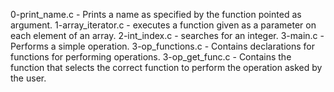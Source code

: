 0-print_name.c - Prints a name as specified by the function pointed as argument.
1-array_iterator.c - executes a function given as a parameter on each element of an array.
2-int_index.c - searches for an integer.
3-main.c - Performs a simple operation.
3-op_functions.c - Contains declarations for functions for performing operations.
3-op_get_func.c - Contains the function that selects the correct function to perform the operation asked by the user.
